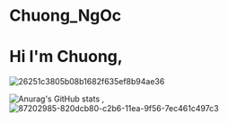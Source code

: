 # Chuong_NgOc
# Hi I'm Chuong,
![26251c3805b08b1682f635ef8b94ae36](https://user-images.githubusercontent.com/88240751/131220406-5ae54bce-fd54-4d2e-a97d-5c1e6ad73f05.gif)

![Anurag's GitHub stats](https://github-readme-stats.vercel.app/api?username=convittroi&theme=prussian&show_icons=true)
,![87202985-820dcb80-c2b6-11ea-9f56-7ec461c497c3](https://user-images.githubusercontent.com/88240751/131219708-74f27abf-9ec5-42ca-9341-c839ce9f6c19.gif)
